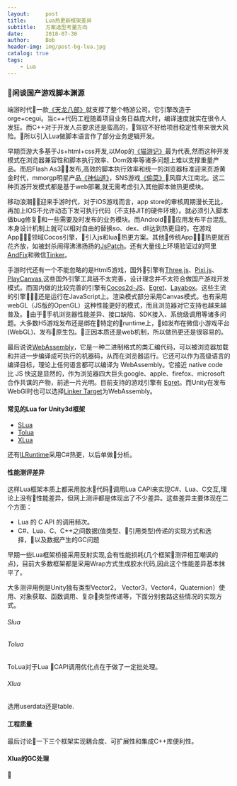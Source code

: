 ```yaml
---
layout:     post
title:      Lua热更新框架差异
subtitle:   方案选型考量方向
date:       2018-07-30
author:     Bob
header-img: img/post-bg-lua.jpg
catalog: true
tags:
    - Lua
---
```



### 闲谈国产游戏脚本渊源
端游时代一款[《天龙八部》](http://tl.changyou.com)就支撑了整个畅游公司。它引擎改造于orge+cegui。当c++代码工程随着项目业务日益庞大时，编译速度就实在很令人发狂。而C++对于开发人员要求还是蛮高的，驾驭不好给项目稳定性带来很大风险。所以引入Lua做脚本语言作了部分业务逻辑开发。

早期页游大多基于Js+html+css开发,以Mop的[《猫游记》](http://www.pet.mop.com)最为代表,然而这种开发模式在浏览器兼容性和脚本执行效率、Dom效率等诸多问题上难以支撑重量产品。而后Flash As3发布,高效的脚本执行效率和统一的浏览器标准迎来页游黄金时代，mmorgp明星产品[《神仙道》](https://sxd.xd.com)，SNS游戏[《偷菜》](http://qqapp.qq.com/app/353.html)风靡大江南北。这二种页游开发模式都是基于web部署,就无需考虑引入其他脚本做热更模块。

移动浪潮迎来手游时代，对于iOS游戏而言，app store的审核周期漫长无比，再加上IOS不允许动态下发可执行代码（不支持JIT的硬件环境）。就必须引入脚本做bug修复和一些需要及时发布的业务模块。而Android应用发布平台混乱,本身设计机制上就可以相对自由的替换so、dex、dll达到热更目的。在游戏App领域Cocos引擎，引入js和lua热更方案。其他传统App热更就百花齐放，如被封杀闹得沸沸扬扬的[JsPatch](http://www.jspatch.com)。还有大量线上环境验证过的阿里[AndFix](https://github.com/alibaba/AndFix)和微信[Tinker](http://www.tinkerpatch.com)。

手游时代还有一个不能忽略的是Html5游戏，国外引擎有[Three.js](https://threejs.org/)、[Pixi.js](www.pixijs.com/)、[PlayCanvas](https://playcanvas.com/),这些国外引擎工具链不太完善，设计理念并不太符合做国产游戏开发模式。而国内做的比较完善的引擎有[Cocos2d-JS](http://www.cocos.com/docs/js/index.html)、[Egret](https://www.egret.com)、[Layabox](https://www.layabox.com)。这些主流的引擎还是运行在JavaScript上。渲染模式部分采用Canvas模式。也有采用webGL（JS版的OpenGL）这种性能更好的模式，而且浏览器对它支持也越来越普及。由于手机浏览器性能差异、接口缺陷、SDK接入、系统级调用等诸多问题。大多数H5游戏发布还是绑在特定的runtime上，如发布在微信小游戏平台(WebGL)、发布原生包。正因本质还是web机制，所以做热更还是很容易的。

最后说说[WebAssembly](https://webassembly.org)，它是一种二进制格式的类汇编代码，可以被浏览器加载和并进一步编译成可执行的机器码，从而在浏览器运行。它还可以作为高级语言的编译目标，理论上任何语言都可以编译为 WebAssembly。它接近 native code 比 JS 快这是显然的，作为浏览器四大巨头google、apple、firefox、microsoft合作共谋的产物，前途一片光明。目前支持的游戏引擎有
[Egret](https://www.egret.com)。而Unity在发布WebGl时也可以选择[Linker Target]((https://docs.unity3d.com/Manual/class-PlayerSettingsWebGL.html))为WebAssembly。

#### 常见的Lua for Unity3d框架
+ [SLua](https://github.com/pangweiwei/slua)
+ [Tolua](https://github.com/topameng/tolua)
+ [XLua](https://github.com/Tencent/xLua)

还有[ILRuntime](https://github.com/Ourpalm/ILRuntime)采用C#热更，以后单做分析。

#### 性能测评差异

这样Lua框架本质上都采用胶水代码调用Lua CAPI来实现C#、Lua、C交互,理论上没有性能差异，但网上测评都是体现出了不少差异。这些差异主要体现在二个方面：
 +  Lua 的 C API 的调用频次。
 +  C#、Lua、C、C++之间数据(值类型、引用类型)传递的实现方式和选择，以及数据产生的GC问题

早期一些Lua框架桥接采用反射实现,会有性能损耗(几个框架测评相互嘲讽的点)，目前大多数框架都是采用Wrap方式生成胶水代码,因此这个性能差异基本抹平了。
 
大多测评用例是Unity独有类型Vector2， Vector3，Vector4，Quaternion）使用、对象获取、函数调用、复杂类型传递等，下面分别套路这些情况的实现方式。

###### Slua 


###### Tolua
ToLua对于Lua CAPI调用优化点在于做了一定批处理。


###### Xlua

选用userdata还是table.

#### 工程质量
 
 最后讨论一下三个框架实现耦合度、可扩展性和集成C++库便利性。


#### Xlua的GC处理



